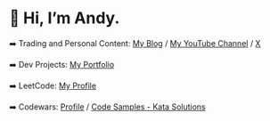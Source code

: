 # 👋 Hi, I’m Andy.

➡️ Trading and Personal Content: [My Blog](https://www.andrew-c.me) / [My YouTube Channel](https://www.youtube.com/@andyctube) / [X](https://twitter.com/andyctrader)

➡️ Dev Projects: [My Portfolio](https://www.andrew-c.dev)

➡️ LeetCode: [My Profile](https://leetcode.com/acolbourne/)

➡️ Codewars: [Profile](https://www.codewars.com/users/acolbourne/) / [Code Samples - Kata Solutions](https://www.codewars.com/users/acolbourne/completed_solutions)
